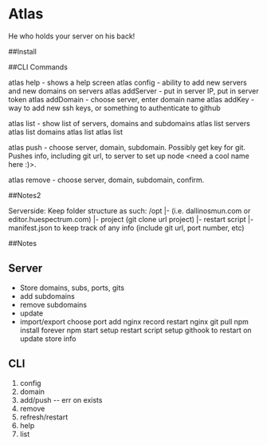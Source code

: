 Atlas
=====

He who holds your server on his back!

##Install

##CLI Commands

atlas help - shows a help screen
atlas config - ability to add new servers and new domains on servers
atlas addServer - put in server IP, put in server token
atlas addDomain - choose server, enter domain name
atlas addKey - way to add new ssh keys, or something to authenticate to github

atlas list - show list of servers, domains and subdomains
atlas list servers
atlas list domains
atlas list <server>
atlas list <domain>

atlas push - choose server, domain, subdomain. Possibly get key for git. Pushes info, including git url, to server to set up node <need a cool name here :)>.

atlas remove - choose server, domain, subdomain, confirm.

##Notes2

Serverside:
  Keep folder structure as such:
  /opt
   |- <url> (i.e. dallinosmun.com or editor.huespectrum.com)
        |- project (git clone url project)
        |- restart script
        |- manifest.json to keep track of any info (include git url, port number, etc)

##Notes

Server
------
 - Store domains, subs, ports, gits
 - add subdomains
 - remove subdomains
 - update
 - import/export
choose port
add nginx record
restart nginx
git pull
npm install
forever npm start
setup restart script
setup githook to restart on update
store info

CLI
---
1. config
2. domain
3. add/push -- err on exists
4. remove
5. refresh/restart
6. help
7. list
